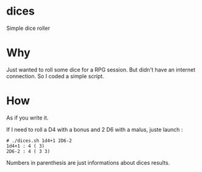 dices
=====

Simple dice roller

Why
===

Just wanted to roll some dice for a RPG session. But didn't have an internet connection. So I coded a simple script.

How
===

As if you write it.

If I need to roll a D4 with a bonus and 2 D6 with a malus, juste launch :

    # ./dices.sh 1d4+1 2D6-2
    1d4+1 : 4 ( 3)
    2D6-2 : 4 ( 3 3)

Numbers in parenthesis are just informations about dices results.
